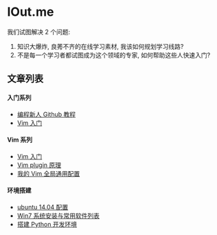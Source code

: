 # IOut.me

我们试图解决 2 个问题:

1. 知识大爆炸, 良莠不齐的在线学习素材, 我该如何规划学习线路?
2. 不是每一个学习者都试图成为这个领域的专家, 如何帮助这些人快速入门?

## 文章列表


#### 入门系列

- [编程新人 Github 教程](content/github_for_new_coder.md)
- [Vim 入门](content/vim_0to1.md)

#### Vim 系列

- [Vim 入门](content/vim_0to1.md)
- [Vim plugin 原理](content/vim_plugin_core.md)
- [我的 Vim 全局通用配置](content/vim_global_config.md)

#### 环境搭建

- [ubuntu 14.04 配置](content/ubuntu14_etc.md)
- [Win7 系统安装与常用软件列表](content/win7_install.md)
- [搭建 Python 开发环境](content/python-dev-env.md)
